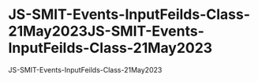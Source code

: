 # JS-SMIT-Events-InputFeilds-Class-21May2023JS-SMIT-Events-InputFeilds-Class-21May2023
JS-SMIT-Events-InputFeilds-Class-21May2023
